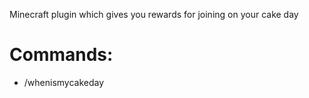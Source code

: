 Minecraft plugin which gives you rewards for joining on your cake day

# Commands:
* /whenismycakeday
